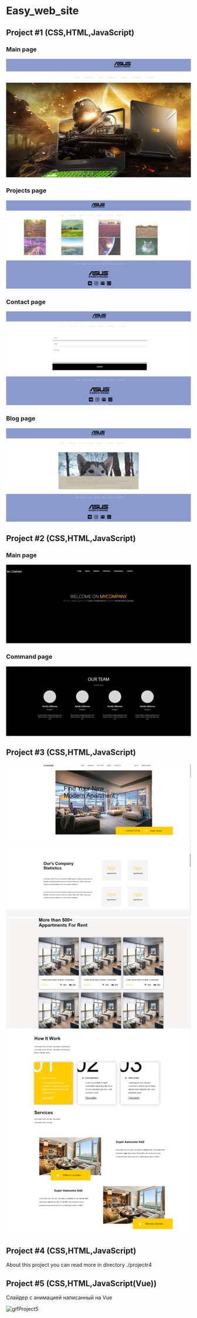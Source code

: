 # Easy_web_site
## Project #1 (CSS,HTML,JavaScript)

### Main page

![Image alt](./project1/for_reedme/main_page.png)
### Projects page
![Image alt](./project1/for_reedme/proj.png)

### Contact page
![Image alt](./project1/for_reedme/cont.png)

### Blog page
![Image alt](./project1/for_reedme/blog.png)

## Project #2 (CSS,HTML,JavaScript)

### Main page

![Image alt](./project2/for_reedme/welcome.png)
### Command page
![Image alt](./project2/for_reedme/p3.png)

## Project #3 (CSS,HTML,JavaScript)
![Image alt](./project3/for_reedme/1.png)
![Image alt](./project3/for_reedme/2.png)
![Image alt](./project3/for_reedme/3.png)
![Image alt](./project3/for_reedme/4.png)
![Image alt](./project3/for_reedme/5.png)

## Project #4 (CSS,HTML,JavaScript)

About this project you can read more in directory ./projectr4

## Project #5 (CSS,HTML,JavaScript(Vue))
Слайдер с анимацией написанный на Vue


![gifProject5](./project5/src/assets/readmeVideo.gif)
